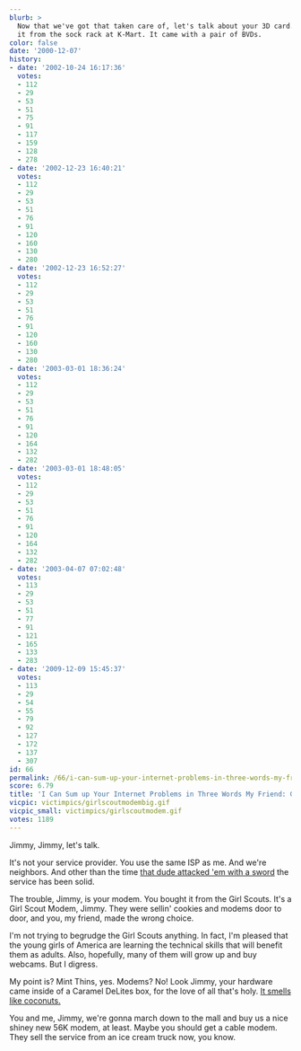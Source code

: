 ```yaml
---
blurb: >
  Now that we've got that taken care of, let's talk about your 3D card. You bought
  it from the sock rack at K-Mart. It came with a pair of BVDs.
color: false
date: '2000-12-07'
history:
- date: '2002-10-24 16:17:36'
  votes:
  - 112
  - 29
  - 53
  - 51
  - 75
  - 91
  - 117
  - 159
  - 128
  - 278
- date: '2002-12-23 16:40:21'
  votes:
  - 112
  - 29
  - 53
  - 51
  - 76
  - 91
  - 120
  - 160
  - 130
  - 280
- date: '2002-12-23 16:52:27'
  votes:
  - 112
  - 29
  - 53
  - 51
  - 76
  - 91
  - 120
  - 160
  - 130
  - 280
- date: '2003-03-01 18:36:24'
  votes:
  - 112
  - 29
  - 53
  - 51
  - 76
  - 91
  - 120
  - 164
  - 132
  - 282
- date: '2003-03-01 18:48:05'
  votes:
  - 112
  - 29
  - 53
  - 51
  - 76
  - 91
  - 120
  - 164
  - 132
  - 282
- date: '2003-04-07 07:02:48'
  votes:
  - 113
  - 29
  - 53
  - 51
  - 77
  - 91
  - 121
  - 165
  - 133
  - 283
- date: '2009-12-09 15:45:37'
  votes:
  - 113
  - 29
  - 54
  - 55
  - 79
  - 92
  - 127
  - 172
  - 137
  - 307
id: 66
permalink: /66/i-can-sum-up-your-internet-problems-in-three-words-my-friend-girl-scout-modem/
score: 6.79
title: 'I Can Sum up Your Internet Problems in Three Words My Friend: Girl Scout Modem.'
vicpic: victimpics/girlscoutmodembig.gif
vicpic_small: victimpics/girlscoutmodem.gif
votes: 1189
---
```


Jimmy, Jimmy, let's talk.

It's not your service provider. You use the same ISP as me. And we're
neighbors. And other than the time [that dude attacked 'em with a
sword](@/victim/46.md) the service has been solid.

The trouble, Jimmy, is your modem. You bought it from the Girl Scouts.
It's a Girl Scout Modem, Jimmy. They were sellin' cookies and modems
door to door, and you, my friend, made the wrong choice.

I'm not trying to begrudge the Girl Scouts anything. In fact, I'm
pleased that the young girls of America are learning the technical
skills that will benefit them as adults. Also, hopefully, many of them
will grow up and buy webcams. But I digress.

My point is? Mint Thins, yes. Modems? No! Look Jimmy, your hardware came
inside of a Caramel DeLites box, for the love of all that's holy. [It
smells like coconuts.](@/victim/60.md)

You and me, Jimmy, we're gonna march down to the mall and buy us a nice
shiney new 56K modem, at least. Maybe you should get a cable modem. They
sell the service from an ice cream truck now, you know.